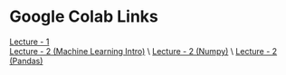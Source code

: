 # Google Colab Links

[Lecture - 1](https://colab.research.google.com/drive/1OJ5G5FjfGB7MOQ9PRnHh25AVtWYeFwQA#scrollTo=a4392a67)  <br>
[Lecture - 2 (Machine Learning Intro)](https://colab.research.google.com/drive/1TZGu7AAjqAoSnHITCJWOPq1t69IN4yus#scrollTo=dBlwn-grlSwb) \\
[Lecture - 2 (Numpy)](https://colab.research.google.com/drive/1wGpMfLQ06HWMomoauFXKDMt9VlzvHAH9#scrollTo=gVUuNHkIHPiU)  \\ [Lecture - 2 (Pandas)](https://colab.research.google.com/drive/1XlIKOcVxP8IL2xg6H1b0h3W6eSnXcyjy?authuser=1#scrollTo=029b7fcd)
